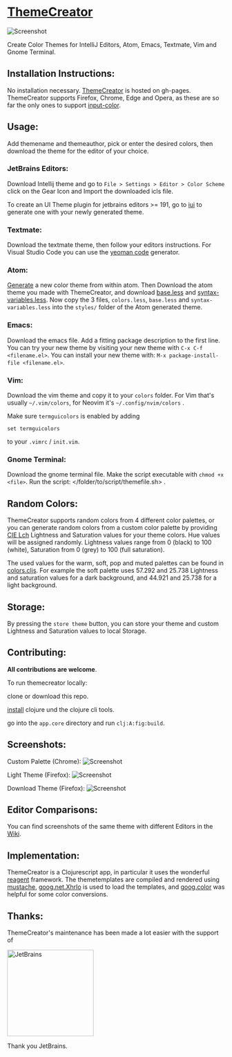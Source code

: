 [ThemeCreator](https://mswift42.github.io/themecreator/)
==============

![Screenshot](https://github.com/mswift42/themecreator/raw/master/screenshots/tc1chromehamburg.png)

Create Color Themes for IntelliJ Editors, Atom, Emacs, Textmate, Vim and Gnome Terminal.


Installation Instructions:
--------------------------

No installation necessary. [ThemeCreator](https://mswift42.github.io/themecreator/) is hosted on gh-pages. ThemeCreator supports Firefox, Chrome, Edge and Opera, as these are so far the only ones to support [input-color](https://caniuse.com/#feat=input-color).

Usage:
------

Add themename and themeauthor, pick or enter the desired colors, then download the theme for the editor of your choice.

### JetBrains Editors:

Download Intellij theme and go to `File > Settings > Editor > Color Scheme` click on the Gear Icon and Import the downloaded icls file.

To create an UI Theme plugin for jetbrains editors >= 191, go to [iui](https://github.com/mswift42/iui) to generate one
with your newly generated theme.

### Textmate:
Download the textmate theme, then follow your editors instructions. For Visual Studio Code you can use the [yeoman code](https://code.visualstudio.com/docs/tools/yocode) generator. 

### Atom:
[Generate](https://atom.io/docs/latest/hacking-atom-creating-a-theme) a new color theme from within atom. Then Download the atom theme you made with ThemeCreator, and download [base.less](https://github.com/mswift42/themecreator/raw/master/base.less) and [syntax-variables.less](https://github.com/mswift42/themecreator/raw/master/syntax-variables.less). Now copy the 3 files, `colors.less`, `base.less` and `syntax-variables.less` into the `styles/` folder of the Atom generated theme.

### Emacs:
Download the emacs file. Add a fitting package description to the first line. You can try your new theme by visiting your new theme with `C-x C-f <filename.el>`. You can install your new theme with: `M-x package-install-file <filename.el>`.

### Vim:
Download the vim theme and copy it to your `colors` folder. For Vim that's usually `~/.vim/colors`, for Neovim it's `~/.config/nvim/colors` .

Make sure `termguicolors` is enabled by adding

`set termguicolors`

to your `.vimrc` / `init.vim`.

### Gnome Terminal:
Download the gnome terminal file. Make the script executable with `chmod +x <file>`. Run the script: </folder/to/script/themefile.sh> .


Random Colors:
--------------

ThemeCreator supports random colors from 4 different color palettes, or you can generate random colors from a custom color palette by providing [CIE Lch](http://www.colourphil.co.uk/lab_lch_colour_space.shtml) Lightness and Saturation values for your theme colors. Hue values will be assigned randomly. Lightness values range from 0 (black) to 100 (white), Saturation from 0 (grey) to 100 (full saturation).

The used values for the warm, soft, pop and muted palettes can be found in [colors.cljs](https://github.com/mswift42/themecreator/blob/master/app/src/cljs/app/colors.cljs#L210-231). For example the soft palette uses 57.292 and 25.738 Lightness and saturation values for a dark background, and 44.921 and 25.738 for a light background.

Storage:
--------

By pressing the `store theme` button, you can store your theme and custom Lightness and Saturation values to local Storage.


Contributing:
-------------

**All contributions are welcome**.

To run themecreator locally:

clone or download this repo.

[install](https://clojure.org/guides/getting_started) clojure und the clojure cli tools.

go into the `app.core` directory and run `clj:A:fig:build`.


Screenshots:
------------

Custom Palette (Chrome):
![Screenshot ](https://github.com/mswift42/themecreator/raw/master/screenshots/tc1customchrome.png)

Light Theme (Firefox):
![Screenshot ](https://github.com/mswift42/themecreator/raw/master/screenshots/tc1white-sandfirefox.png)

Download Theme (Firefox):
![Screenshot ](https://github.com/mswift42/themecreator/raw/master/screenshots/tc1firefoxdownload.png)

Editor Comparisons:
-------------------

You can find screenshots of the same theme with different Editors in the [Wiki](https://github.com/mswift42/themecreator/wiki).


Implementation:
---------------

ThemeCreator is a Clojurescript app, in particular it uses the wonderful [reagent](http://reagent-project.github.io/) framework. The themetemplates are compiled and rendered using [mustache](https://github.com/janl/mustache.js/), [goog.net.XhrIo](https://developers.google.com/closure/library/docs/xhrio?hl=en) is used to load the templates, and [goog.color](https://google.github.io/closure-library/api/namespace_goog_color.html) was helpful for some color conversions.


Thanks:
-------

ThemeCreator's maintenance has been made a lot easier with the support of

<a href="https://www.jetbrains.com"> <img src="https://github.com/mswift42/themecreator/raw/master/jetbrains.png" width="200" height = "200" alt="JetBrains" /> </a>

Thank you JetBrains.




